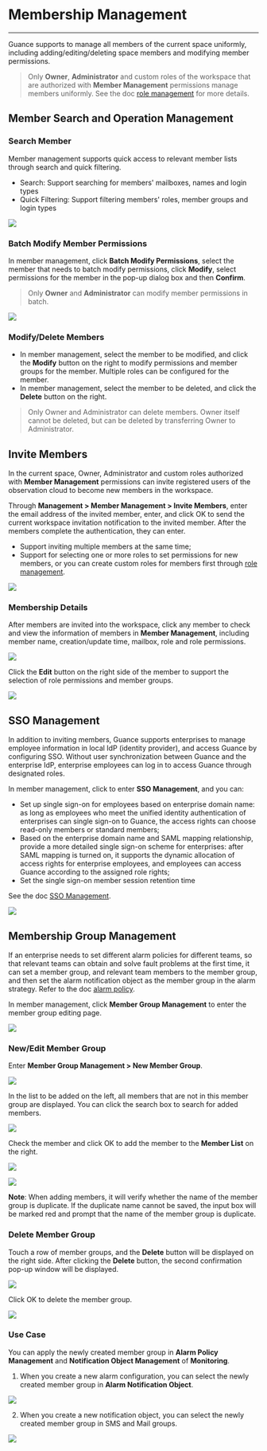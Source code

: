 # Membership Management
---

Guance supports to manage all members of the current space uniformly, including adding/editing/deleting space members and modifying member permissions.

> Only **Owner**, **Administrator** and custom roles of the workspace that are authorized with **Member Management** permissions manage members uniformly. See the doc [role management](role-management.md) for more details.

## Member Search and Operation Management

### Search Member

Member management supports quick access to relevant member lists through search and quick filtering.

- Search: Support searching for members' mailboxes, names and login types
- Quick Filtering: Support filtering members' roles, member groups and login types

![](img/8.member_10.png)

### Batch Modify Member Permissions

In member management, click **Batch Modify Permissions**, select the member that needs to batch modify permissions, click **Modify**, select permissions for the member in the pop-up dialog box and then **Confirm**.

> Only **Owner** and **Administrator** can modify member permissions in batch.

![](img/8.member_3.png)

### Modify/Delete Members

- In member management, select the member to be modified, and click the **Modify** button on the right to modify permissions and member groups for the member. Multiple roles can be configured for the member.
- In member management, select the member to be deleted, and click the **Delete** button on the right.

> Only Owner and Administrator can delete members. Owner itself cannot be deleted, but can be deleted by transferring Owner to Administrator.

## Invite Members

In the current space, Owner, Administrator and custom roles authorized with **Member Management** permissions can invite registered users of the observation cloud to become new members in the workspace.

Through **Management > Member Management > Invite Members**, enter the email address of the invited member, enter, and click OK to send the current workspace invitation notification to the invited member. After the members complete the authentication, they can enter.

- Support inviting multiple members at the same time;
- Support for selecting one or more roles to set permissions for new members, or you can create custom roles for members first through [role management](role-management.md).

![](img/8.member_1.png)

### Membership Details

After members are invited into the workspace, click any member to check and view the information of members in **Member Management**, including member name, creation/update time, mailbox, role and role permissions.

![](img/8.member_7.png)

Click the **Edit** button on the right side of the member to support the selection of role permissions and member groups.

![](img/8.member_8.png)

## SSO Management

In addition to inviting members, Guance supports enterprises to manage employee information in local IdP (identity provider), and access Guance by configuring SSO. Without user synchronization between Guance and the enterprise IdP, enterprise employees can log in to access Guance through designated roles.

In member management, click to enter **SSO Management**, and you can:

- Set up single sign-on for employees based on enterprise domain name: as long as employees who meet the unified identity authentication of enterprises can single sign-on to Guance, the access rights can choose read-only members or standard members;
- Based on the enterprise domain name and SAML mapping relationship, provide a more detailed single sign-on scheme for enterprises: after SAML mapping is turned on, it supports the dynamic allocation of access rights for enterprise employees, and employees can access Guance according to the assigned role rights;
- Set the single sign-on member session retention time

See the doc [SSO Management](sso/index.md).

![](img/9.member_sso_1.png)

## Membership Group Management

If an enterprise needs to set different alarm policies for different teams, so that relevant teams can obtain and solve fault problems at the first time, it can set a member group, and relevant team members to the member group, and then set the alarm notification object as the member group in the alarm strategy. Refer to the doc [alarm policy](../monitoring/alert-setting.md).

In member management, click **Member Group Management** to enter the member group editing page.

![](img/8.member_9.png)

### New/Edit Member Group

Enter **Member Group Management > New Member Group**.

![](img/1-member-3.jpeg)

In the list to be added on the left, all members that are not in this member group are displayed. You can click the search box to search for added members.

![](img/1-member-4.jpeg)

Check the member and click OK to add the member to the **Member List** on the right.

![](img/1-member-5.jpeg)

![](img/1-member-6.jpeg)

**Note**: When adding members, it will verify whether the name of the member group is duplicate. If the duplicate name cannot be saved, the input box will be marked red and prompt that the name of the member group is duplicate.

### Delete Member Group

Touch a row of member groups, and the **Delete** button will be displayed on the right side. After clicking the **Delete** button, the second confirmation pop-up window will be displayed.

![](img/1-member-1.jpeg)

Click OK to delete the member group.

![](img/1-member-2.png)

### Use Case

You can apply the newly created member group in **Alarm Policy Management** and **Notification Object Management** of **Monitoring**.

1. When you create a new alarm configuration, you can select the newly created member group in **Alarm Notification Object**.

![](img/1-member-management-1.jpeg)

2. When you create a new notification object, you can select the newly created member group in SMS and Mail groups.

![](img/1-member-management-2.png)

